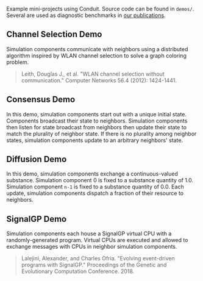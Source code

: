 Example mini-projects using Conduit.
Source code can be found in `demos/`.
Several are used as diagnostic benchmarks in [our publications](../docs/publications.md).

## Channel Selection Demo

Simulation components communicate with neighbors using a distributed algorithm inspired by WLAN channel selection to solve a graph coloring problem.

> Leith, Douglas J., et al. "WLAN channel selection without communication." Computer Networks 56.4 (2012): 1424-1441.

## Consensus Demo

In this demo, simulation components start out with a unique initial state.
Components broadcast their state to neighbors.
Simulation components then listen for state broadcast from neighbors then update their state to match the plurality of neighbor state.
If there is no plurality among neighbor states, simulation components update to an arbitrary neighbors' state.

## Diffusion Demo

In this demo, simulation components exchange a continuous-valued substance.
Simulation component 0 is fixed to a substance quantity of 1.0.
Simulation component `n-1` is fixed to a substance quantity of 0.0.
Each update, simulation components dispatch a fraction of their resource to neighbors.

## SignalGP Demo

Simulation components each house a SignalGP virtual CPU with a randomly-generated program.
Virtual CPUs are executed and allowed to exchange messages with CPUs in neighbor simulation components.

> Lalejini, Alexander, and Charles Ofria. "Evolving event-driven programs with SignalGP." Proceedings of the Genetic and Evolutionary Computation Conference. 2018.
